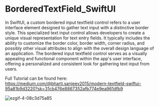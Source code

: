# BorderedTextField_SwiftUI

In SwiftUI, a custom bordered input textfield control refers to a user interface element designed to gather text input with a distinctive border style. This specialized text input control allows developers to create a unique visual representation for text entry fields. It typically includes the ability to customize the border color, border width, corner radius, and possibly other visual attributes to align with the overall design language of an application. The bordered input textfield control serves as a visually appealing and functional component within the app's user interface, offering a personalized and consistent look for gathering text input from users.

Full Tutorial can be found here: 
https://medium.com/@bharti.sanjeev2015/modern-textfield-swiftui-95a81b9d3220?sk=31cb476e8867352afb774e9ea961dfb9

![ezgif-4-08c3d75a85](https://github.com/sbharti2016/BorderedTextField_SwiftUI/assets/60354752/f606a36e-9741-4924-88d5-dff495ac18a7)
